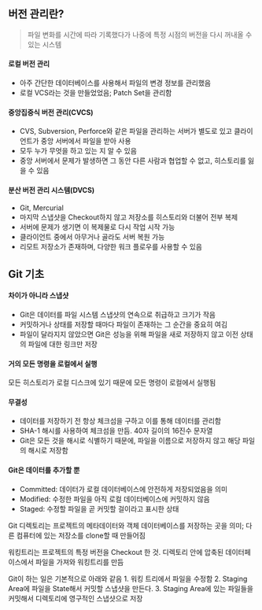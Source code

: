 ## 버전 관리란?
> 파일 변화를 시간에 따라 기록했다가 나중에 특정 시점의 버전을 다시 꺼내올 수 있는 시스템

#### 로컬 버전 관리
- 아주 간단한 데이터베이스를 사용해서 파일의 변경 정보를 관리했음
- 로컬 VCS라는 것을 만들었었음; Patch Set을 관리함

#### 중앙집중식 버전 관리(CVCS)
- CVS, Subversion, Perforce와 같은 파일을 관리하는 서버가 별도로 있고 클라이언트가 중앙 서버에서 파일을 받아 사용
- 모두 누가 무엇을 하고 있는 지 알 수 있음
- 중앙 서버에서 문제가 발생하면 그 동안 다른 사람과 협업할 수 없고, 히스토리를 잃을 수 있음

#### 분산 버전 관리 시스템(DVCS)
- Git, Mercurial
- 마지막 스냅샷을 Checkout하지 않고 저장소를 히스토리와 더불어 전부 복제
- 서버에 문제가 생기면 이 복제물로 다시 작업 시작 가능
- 클라이언트 중에서 아무거나 골라도 서버 복원 가능
- 리모트 저장소가 존재하며, 다양한 워크 플로우를 사용할 수 있음

## Git 기초

#### 차이가 아니라 스냅샷
- Git은 데이터를 파일 시스템 스냅샷의 연속으로 취급하고 크기가 작음
- 커밋하거나 상태를 저장할 때마다 파일이 존재하는 그 순간을 중요히 여김
- 파일이 달라지지 않았으면 Git은 성능을 위해 파일을 새로 저장하지 않고 이전 상태의 파일에 대한 링크만 저장

#### 거의 모든 명령을 로컬에서 실행
모든 히스토리가 로컬 디스크에 있기 때문에 모든 명령이 로컬에서 실행됨

#### 무결성
- 데이터를 저장하기 전 항상 체크섬을 구하고 이를 통해 데이터를 관리함
- SHA-1 해시를 사용하여 체크섬을 만듬. 40자 길이의 16진수 문자열
- Git은 모든 것을 해시로 식별하기 때문에, 파일을 이름으로 저장하지 않고 해당 파일의 해시로 저장함

#### Git은 데이터를 추가할 뿐
- Committed: 데이터가 로컬 데이터베이스에 안전하게 저장되었음을 의미
- Modified: 수정한 파일을 아직 로컬 데이터베이스에 커밋하지 않음
- Staged: 수정할 파일을 곧 커밋할 걸이라고 표시한 상태

Git 디렉토리는 프로젝트의 메타데이터와 객체 데이터베이스를 저장하는 곳을 의미; 다른 컴퓨터에 있는 저장소를 clone할 때 만들어짐
  
워킹트리는 프로젝트의 특정 버전을 Checkout 한 것. 디렉토리 안에 압축된 데이터페이스에서 파일을 가져와 워킹트리를 만듬

Git이 하는 일은 기본적으로 아래와 같음
1\. 워킹 트리에서 파일을 수정함
2\. Staging Area에 파일을 State해서 커밋할 스냅샷을 만든다.
3\. Staging Area에 있는 파일들을 커밋해서 디렉토리에 영구적인 스냅샷으로 저장
